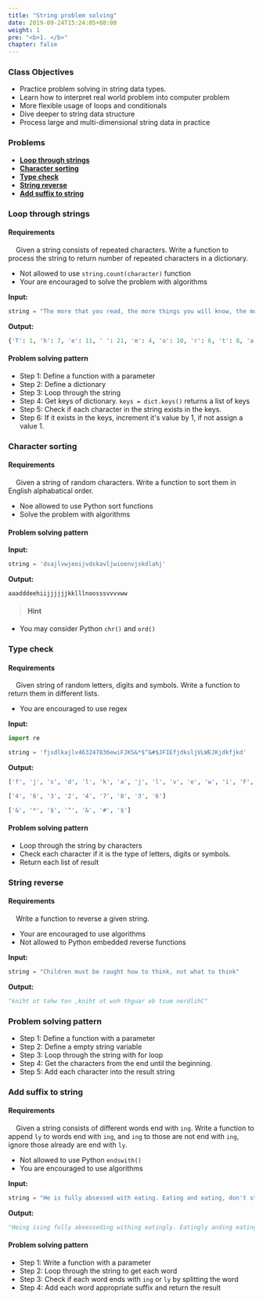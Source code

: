 ```yaml
---
title: "String problem solving"
date: 2019-09-24T15:24:05+08:00
weight: 1
pre: "<b>1. </b>"
chapter: false
---
```


### Class Objectives

- Practice problem solving in string data types.
- Learn how to interpret real world problem into computer problem
- More flexible usage of loops and conditionals
- Dive deeper to string data structure
- Process large and multi-dimensional string data in practice

### Problems
- [**Loop through strings**](#loop-through-strings)
- [**Character sorting**](#character-sorting)
- [**Type check**](#type-check)
- [**String reverse**](#string-reverse)
- [**Add suffix to string**](#add-suffix-to-string)

### Loop through strings

#### Requirements

&nbsp;&nbsp;&nbsp;&nbsp;Given a string consists of repeated characters. Write a function to process the string to return number of repeated characters in a dictionary.

- Not allowed to use `string.count(character)` function
- Your are encouraged to solve the problem with algorithms

**Input:**

```python
string = "The more that you read, the more things you will know, the more that you learn, the more places you willl go."
```

**Output:**

```python
{'T': 1, 'h': 7, 'e': 11, ' ': 21, 'm': 4, 'o': 10, 'r': 6, 't': 8, 'a': 5, 'y': 4, 'u': 4, 'd': 1, ',': 3, 'i': 3, 'n': 3, 'g': 2, 's': 2, 'w': 3, 'l': 7, 'k': 1, 'p': 1, 'c': 1, '.': 1}
```

#### Problem solving pattern

- Step 1: Define a function with a parameter
- Step 2: Define a dictionary
- Step 3: Loop through the string
- Step 4: Get keys of dictionary. `keys = dict.keys()` returns a list of keys
- Step 5: Check if each character in the string exists in the keys.
- Step 6: If it exists in the keys, increment it's value by 1, if not assign a value 1.

### Character sorting

#### Requirements

&nbsp;&nbsp;&nbsp;&nbsp;Given a string of random characters. Write a function to sort them in English alphabatical order.

- Noe allowed to use Python sort functions
- Solve the problem with algorithms

#### Problem solving pattern

**Input:**

```python
string = 'dsajlvwjeoijvdskavljwioenvjskdlahj'
```

**Output:**

```python
aaadddeehiijjjjjjkklllnoosssvvvvww
```

> #### Hint

- You may consider Python `chr()` and `ord()`

### Type check

#### Requirements

&nbsp;&nbsp;&nbsp;&nbsp;Given string of random letters, digits and symbols. Write a function to return them in different lists.

- You are encouraged to use regex

**Input:**

```python
import re 

string = 'fjsdlkajlv463247836ewiFJKS&*$^&#$JFIEfjdksljVLWEJKjdkfjkd'
```

**Output:**
```python
['f', 'j', 's', 'd', 'l', 'k', 'a', 'j', 'l', 'v', 'e', 'w', 'i', 'F', 'J', 'K', 'S', 'J', 'F', 'I', 'E', 'f', 'j', 'd', 'k', 's', 'l', 'j', 'V', 'L', 'W', 'E', 'J', 'K', 'j', 'd', 'k', 'f', 'j', 'k', 'd']

['4', '6', '3', '2', '4', '7', '8', '3', '6']

['&', '*', '$', '^', '&', '#', '$']
```
#### Problem solving pattern 

- Loop through the string by characters
- Check each character if it is the type of letters, digits or symbols.
- Return each list of result

### String reverse

#### Requirements

&nbsp;&nbsp;&nbsp;&nbsp;Write a function to reverse a given string.

- Your are encouraged to use algorithms
- Not allowed to Python embedded reverse functions

**Input:**

```python
string = "Children must be raught how to think, not what to think"
```

**Output:**

```python
"kniht ot tahw ton ,kniht ot woh thguar eb tsum nerdlihC"
```

### Problem solving pattern

- Step 1: Define a function with a parameter
- Step 2: Define a empty string variable
- Step 3: Loop through the string with for loop
- Step 4: Get the characters from the end until the beginning.
- Step 5: Add each character into the result string

### Add suffix to string

#### Requirements

&nbsp;&nbsp;&nbsp;&nbsp;Given a string consists of different words end with `ing`. Write a function to append `ly` to words end with `ing`, and `ing` to those are not end with `ing`, ignore those already are end with `ly`.

- Not allowed to use Python `endswith()`
- You are encouraged to use algorithms

**Input:**

```python
string = "He is fully absessed with eating. Eating and eating, don't stop forever!"
```

**Output:**
```python
"Heing ising fully absesseding withing eatingly. Eatingly anding eatingly, don'ting stoping forever!ing"
```

#### Problem solving pattern

- Step 1: Write a function with a parameter
- Step 2: Loop through the string to get each word
- Step 3: Check if each word ends with `ing` or `ly` by splitting the word
- Step 4: Add each word appropriate suffix and return the result 
